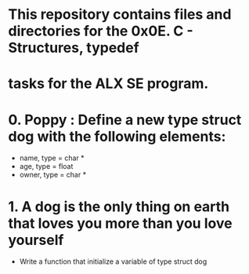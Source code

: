 # This repository contains files and directories for the 0x0E. C - Structures, typedef 
# tasks for the ALX SE program.

# 0. Poppy : Define a new type struct dog with the following elements:
* name, type = char *
* age, type = float
* owner, type = char *

# 1. A dog is the only thing on earth that loves you more than you love yourself
* Write a function that initialize a variable of type struct dog
